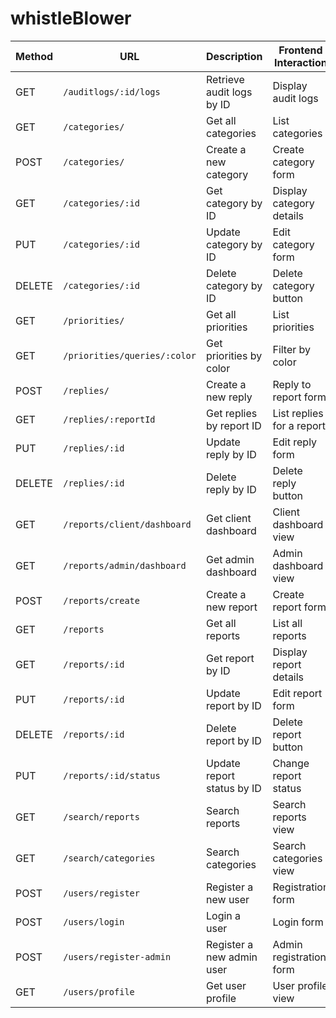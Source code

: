 # whistleBlower


| Method | URL                                           | Description                               | Frontend Interaction        |
|--------|-----------------------------------------------|-------------------------------------------|-----------------------------|
| GET    | `/auditlogs/:id/logs`                         | Retrieve audit logs by ID                 | Display audit logs          |
| GET    | `/categories/`                                | Get all categories                        | List categories             |
| POST   | `/categories/`                                | Create a new category                     | Create category form        |
| GET    | `/categories/:id`                             | Get category by ID                        | Display category details    |
| PUT    | `/categories/:id`                             | Update category by ID                     | Edit category form          |
| DELETE | `/categories/:id`                             | Delete category by ID                     | Delete category button      |
| GET    | `/priorities/`                                | Get all priorities                        | List priorities             |
| GET    | `/priorities/queries/:color`                  | Get priorities by color                   | Filter by color             |
| POST   | `/replies/`                                   | Create a new reply                        | Reply to report form        |
| GET    | `/replies/:reportId`                          | Get replies by report ID                  | List replies for a report   |
| PUT    | `/replies/:id`                                | Update reply by ID                        | Edit reply form             |
| DELETE | `/replies/:id`                                | Delete reply by ID                        | Delete reply button         |
| GET    | `/reports/client/dashboard`                   | Get client dashboard                      | Client dashboard view       |
| GET    | `/reports/admin/dashboard`                    | Get admin dashboard                       | Admin dashboard view        |
| POST   | `/reports/create`                             | Create a new report                       | Create report form          |
| GET    | `/reports`                                    | Get all reports                           | List all reports            |
| GET    | `/reports/:id`                                | Get report by ID                          | Display report details      |
| PUT    | `/reports/:id`                                | Update report by ID                       | Edit report form            |
| DELETE | `/reports/:id`                                | Delete report by ID                       | Delete report button        |
| PUT    | `/reports/:id/status`                         | Update report status by ID                | Change report status        |
| GET    | `/search/reports`                             | Search reports                            | Search reports view         |
| GET    | `/search/categories`                          | Search categories                         | Search categories view      |
| POST   | `/users/register`                             | Register a new user                       | Registration form           |
| POST   | `/users/login`                                | Login a user                              | Login form                  |
| POST   | `/users/register-admin`                       | Register a new admin user                 | Admin registration form     |
| GET    | `/users/profile`                              | Get user profile                          | User profile view           |
